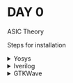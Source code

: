 # DAY 0

ASIC Theory

Steps for installation

<details>
<summary>Yosys</summary>

![Yosys](Images/yosys.png)

</details>

<details>
<summary>Iverilog</summary>

![Iverilog](Images/iverilog.png)

</details>

<details>
<summary>GTKWave</summary>

![GTKWave](Images/gtkwave.png)

</details>
